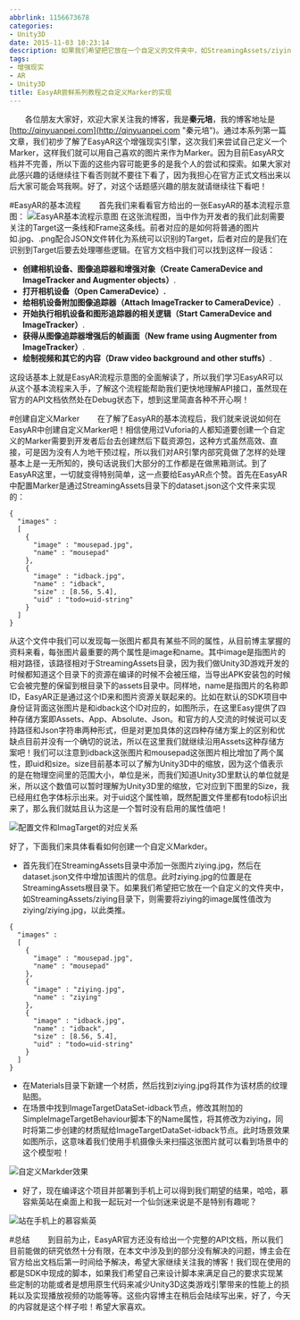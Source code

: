```yaml
---
abbrlink: 1156673678
categories:
- Unity3D
date: 2015-11-03 10:23:14
description: 如果我们希望把它放在一个自定义的文件夹中，如StreamingAssets/ziying目录下，则需要将ziying的image属性值改为ziying/ziying.jpg，以此类推
tags:
- 增强现实
- AR
- Unity3D
title: EasyAR尝鲜系列教程之自定义Marker的实现
---
```


&emsp;&emsp;各位朋友大家好，欢迎大家关注我的博客，我是**秦元培**，我的博客地址是[http://qinyuanpei.com](http://qinyuanpei.com "秦元培")。通过本系列第一篇文章，我们初步了解了EasyAR这个增强现实引擎，这次我们来尝试自己定义一个Marker，这样我们就可以用自己喜欢的图片来作为Marker。因为目前EasyAR文档并不完善，所以下面的这些内容可能更多的是我个人的尝试和探索。如果大家对此感兴趣的话继续往下看否则就不要往下看了，因为我担心在官方正式文档出来以后大家可能会骂我啊。好了，对这个话题感兴趣的朋友就请继续往下看吧！

<!--more-->

#EasyAR的基本流程
&emsp;&emsp;首先我们来看看官方给出的一张EasyAR的基本流程示意图：
![EasyAR基本流程示意图](https://ws1.sinaimg.cn/large/4c36074fly1fzix180mu7j20g0057dft.jpg)
在这张流程图，当中作为开发者的我们此刻需要关注的Target这一条线和Frame这条线。前者对应的是如何将普通的图片如.jpg、.png配合JSON文件转化为系统可以识别的Target，后者对应的是我们在识别到Target后要去处理哪些逻辑。在官方文档中我们可以找到这样一段话：
* **创建相机设备、图像追踪器和增强对象（Create CameraDevice and ImageTracker and Augmenter objects）**.
* **打开相机设备（Open CameraDevice）.**
* **给相机设备附加图像追踪器（Attach ImageTracker to CameraDevice）**.
* **开始执行相机设备和图形追踪器的相关逻辑（Start CameraDevice and ImageTracker）**.
* **获得从图像追踪器增强后的帧画面（New frame using Augmenter from ImageTracker）**.
* **绘制视频和其它的内容（Draw video background and other stuffs）**.

这段话基本上就是EasyAR流程示意图的全面解读了，所以我们学习EasyAR可以从这个基本流程来入手，了解这个流程能帮助我们更快地理解API接口，虽然现在官方的API文档依然处在Debug状态下，想到这里简直各种不开心啊！

#创建自定义Marker
&emsp;&emsp;在了解了EasyAR的基本流程后，我们就来说说如何在EasyAR中创建自定义Marker吧！相信使用过Vuforia的人都知道要创建一个自定义的Marker需要到开发者后台去创建然后下载资源包，这种方式虽然高效、直接，可是因为没有人为地干预过程，所以我们对AR引擎内部究竟做了怎样的处理基本上是一无所知的，换句话说我们大部分的工作都是在做黑箱测试。到了EasyAR这里，一切就变得特别简单，这一点要给EasyAR点个赞。首先在EasyAR中配置Marker是通过StreamingAssets目录下的dataset.json这个文件来实现的：
```
{
  "images" :
  [
    {
      "image" : "mousepad.jpg",
      "name" : "mousepad"
    },
    {
      "image" : "idback.jpg",
      "name" : "idback",
      "size" : [8.56, 5.4],
      "uid" : "todo=uid-string"
    }
  ]
}
```
从这个文件中我们可以发现每一张图片都具有某些不同的属性，从目前博主掌握的资料来看，每张图片最重要的两个属性是image和name。其中image是指图片的相对路径，该路径相对于StreamingAssets目录，因为我们做Unity3D游戏开发的时候都知道这个目录下的资源在编译的时候不会被压缩，当导出APK安装包的时候它会被完整的保留到根目录下的assets目录中。同样地，name是指图片的名称即ID，EasyAR正是通过这个ID来和图片资源关联起来的。比如在默认的SDK项目中身份证背面这张图片是和idback这个ID对应的，如图所示，在这里Easy提供了四种存储方案即Assets、App、Absolute、Json。和官方的人交流的时候说可以支持路径和Json字符串两种形式，但是对更加具体的这四种存储方案上的区别和优缺点目前并没有一个确切的说法，所以在这里我们就继续沿用Assets这种存储方案吧！我们可以注意到idback这张图片和mousepad这张图片相比增加了两个属性，即uid和size。size目前基本可以了解为Unity3D中的缩放，因为这个值表示的是在物理空间里的范围大小，单位是米，而我们知道Unity3D里默认的单位就是米，所以这个数值可以暂时理解为Unity3D里的缩放，它对应到下图里的Size，我已经用红色字体标示出来。对于uid这个属性嘛，既然配置文件里都有todo标识出来了，那么我们就姑且认为这是一个暂时没有启用的属性值吧！


![配置文件和ImagTarget的对应关系](https://ws1.sinaimg.cn/large/None.jpg)

好了，下面我们来具体看看如何创建一个自定义Markder。
* 首先我们在StreamingAssets目录中添加一张图片ziying.jpg，然后在dataset.json文件中增加该图片的信息。此时ziying.jpg的位置是在StreamingAssets根目录下。如果我们希望把它放在一个自定义的文件夹中，如StreamingAssets/ziying目录下，则需要将ziying的image属性值改为ziying/ziying.jpg，以此类推。

```
{
  "images" :
  [
    {
      "image" : "mousepad.jpg",
      "name" : "mousepad"
    },
    {
      "image" : "ziying.jpg",
      "name" : "ziying"
    },
    {
      "image" : "idback.jpg",
      "name" : "idback",
      "size" : [8.56, 5.4],
      "uid" : "todo=uid-string"
    }
  ]
}
```
* 在Materials目录下新建一个材质，然后找到ziying.jpg将其作为该材质的纹理贴图。
* 在场景中找到ImageTargetDataSet-idback节点，修改其附加的SimpleImageTargetBehaviour脚本下的Name属性，将其修改为ziying，同时将第二步创建的材质赋给ImageTargetDataSet-idback节点。此时场景效果如图所示，这意味着我们使用手机摄像头来扫描这张图片就可以看到场景中的这个模型啦！

![自定义Markder效果](https://ws1.sinaimg.cn/large/None.jpg)

* 好了，现在编译这个项目并部署到手机上可以得到我们期望的结果，哈哈，慕容紫英站在桌面上和我一起玩对一个仙剑迷来说是不是特别有趣呢？

![站在手机上的慕容紫英](https://ws1.sinaimg.cn/large/4c36074fly1fz68j4zrs5j20dc0m8al9.jpg)


#总结
&emsp;&emsp;到目前为止，EasyAR官方还没有给出一个完整的API文档，所以我们目前能做的研究依然十分有限，在本文中涉及到的部分没有解决的问题，博主会在官方给出文档后第一时间给予解决，希望大家继续关注我的博客！我们现在使用的都是SDK中现成的脚本，如果我们希望自己来设计脚本来满足自己的要求实现某些定制的功能或者是想用原生代码来减少Unity3D这类游戏引擎带来的性能上的损耗以及实现播放视频的功能等等。这些内容博主在稍后会陆续写出来，好了，今天的内容就是这个样子啦！希望大家喜欢。